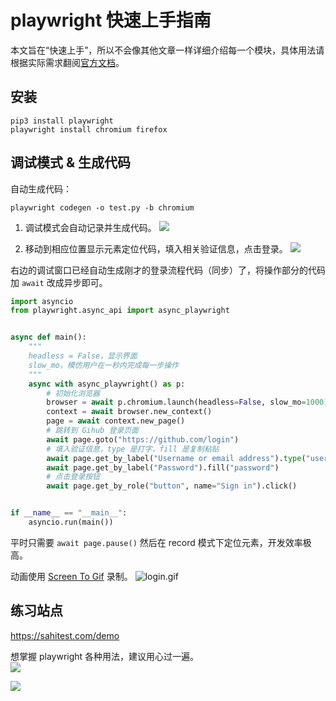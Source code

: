 # playwright 快速上手指南


本文旨在“快速上手”，所以不会像其他文章一样详细介绍每一个模块，具体用法请根据实际需求翻阅[官方文档](https://playwright.dev/python/docs/api/class-page)。

## 安装
```pip
pip3 install playwright
playwright install chromium firefox
```

## 调试模式 & 生成代码
自动生成代码：

    playwright codegen -o test.py -b chromium

1. 调试模式会自动记录并生成代码。
![](https://s2.loli.net/2023/07/23/no5YHAKX16PhWLv.png)

2. 移动到相应位置显示元素定位代码，填入相关验证信息，点击登录。
![](https://s2.loli.net/2023/07/23/S5vxr72gXHe4Fn1.png)

右边的调试窗口已经自动生成刚才的登录流程代码（同步）了，将操作部分的代码加 `await` 改成异步即可。
```python
import asyncio
from playwright.async_api import async_playwright


async def main():
    """  
    headless = False，显示界面
    slow_mo，模仿用户在一秒内完成每一步操作
    """
    async with async_playwright() as p:
        # 初始化浏览器
        browser = await p.chromium.launch(headless=False, slow_mo=1000)
        context = await browser.new_context()
        page = await context.new_page()
        # 跳转到 Gihub 登录页面
        await page.goto("https://github.com/login")
        # 填入验证信息，type 是打字，fill 是复制粘贴
        await page.get_by_label("Username or email address").type("username", delay=2000)
        await page.get_by_label("Password").fill("password")
        # 点击登录按钮
        await page.get_by_role("button", name="Sign in").click()


if __name__ == "__main__":
    asyncio.run(main())

```

平时只需要 `await page.pause()` 然后在 record 模式下定位元素，开发效率极高。

动画使用 [Screen To Gif](https://www.screentogif.com/) 录制。
![login.gif](https://s2.loli.net/2023/07/23/jMiRLtrVAqW4SDY.gif)

## 练习站点
https://sahitest.com/demo

想掌握 playwright 各种用法，建议用心过一遍。  
![](https://s2.loli.net/2023/07/26/ZcpbDdRMNjGCf37.png)

![](https://s2.loli.net/2023/07/26/8qJfGvKcETX4khg.png)
